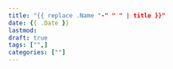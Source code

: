 ```yaml
---
title: "{{ replace .Name "-" " " | title }}"
date: {{ .Date }}
lastmod: 
draft: true
tags: ["",]
categories: [""]
---
```


